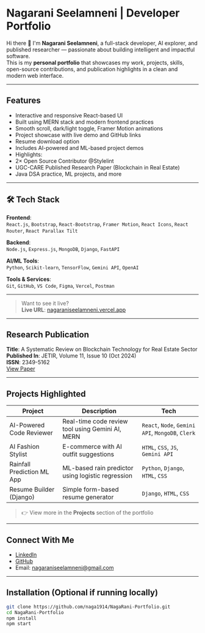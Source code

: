 #  Nagarani Seelamneni | Developer Portfolio

Hi there 👋 I'm **Nagarani Seelamneni**, a full-stack developer, AI explorer, and published researcher — passionate about building intelligent and impactful software.  
This is my **personal portfolio** that showcases my work, projects, skills, open-source contributions, and publication highlights in a clean and modern web interface.

---

##  Features

-  Interactive and responsive React-based UI
-  Built using MERN stack and modern frontend practices
-  Smooth scroll, dark/light toggle, Framer Motion animations
-  Project showcase with live demo and GitHub links
-  Resume download option
-  Includes AI-powered and ML-based project demos
-  Highlights:
  - 2× Open Source Contributor @Stylelint
  - UGC-CARE Published Research Paper (Blockchain in Real Estate)
  - Java DSA practice, ML projects, and more

---

## 🛠 Tech Stack

**Frontend**:  
`React.js`, `Bootstrap`, `React-Bootstrap`, `Framer Motion`, `React Icons`, `React Router`, `React Parallax Tilt`

**Backend**:  
`Node.js`, `Express.js`, `MongoDB`, `Django`, `FastAPI`

**AI/ML Tools**:  
`Python`, `Scikit-learn`, `TensorFlow`, `Gemini API`, `OpenAI`

**Tools & Services**:  
`Git`, `GitHub`, `VS Code`, `Figma`, `Vercel`, `Postman`

---

>  Want to see it live?  
 **Live URL**: [nagaraniseelamneni.vercel.app](https://nagaraniseelamneni.vercel.app)

---

##  Research Publication

**Title**: A Systematic Review on Blockchain Technology for Real Estate Sector  
**Published In**: JETIR, Volume 11, Issue 10 (Oct 2024)  
**ISSN**: 2349-5162  
 [View Paper](https://www.jetir.org/view?paper=JETIRGN06044)

---

##  Projects Highlighted

| Project | Description | Tech |
|--------|-------------|------|
| AI-Powered Code Reviewer | Real-time code review tool using Gemini AI, MERN | `React`, `Node`, `Gemini API`, `MongoDB`, `Clerk` |
| AI Fashion Stylist | E-commerce with AI outfit suggestions | `HTML`, `CSS`, `JS`, `Gemini API` |
| Rainfall Prediction ML App | ML-based rain predictor using logistic regression | `Python`, `Django`, `HTML`, `CSS` |
| Resume Builder (Django) | Simple form-based resume generator | `Django`, `HTML`, `CSS` |

> 👉 View more in the **Projects** section of the portfolio

---

##  Connect With Me

-  [LinkedIn](https://www.linkedin.com/in/Nagarani1914)
-  [GitHub](https://github.com/naga1914)
- Email: [nagaraniseelamneni@gmail.com](mailto:nagaraniseelamneni@gmail.com)

---

##  Installation (Optional if running locally)

```bash
git clone https://github.com/naga1914/NagaRani-Portfolio.git
cd NagaRani-Portfolio
npm install
npm start
